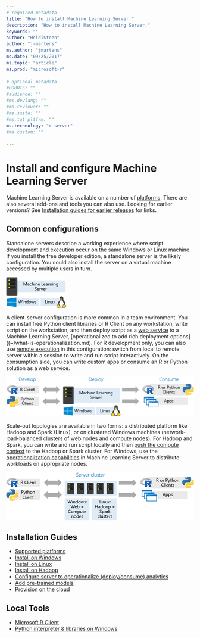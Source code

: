 ```yaml
---
# required metadata
title: "How to install Machine Learning Server "
description: "How to install Machine Learning Server."
keywords: ""
author: "HeidiSteen"
author: "j-martens"
ms.author: "jmartens"
ms.date: "09/25/2017"
ms.topic: "article"
ms.prod: "microsoft-r"

# optional metadata
#ROBOTS: ""
#audience: ""
#ms.devlang: ""
#ms.reviewer: ""
#ms.suite: ""
#ms.tgt_pltfrm: ""
ms.technology: "r-server"
#ms.custom: ""

---
```


# Install and configure Machine Learning Server

Machine Learning Server is available on a number of [platforms](r-server-install-supported-platforms.md). There are also several add-ons and tools you can also use.  Looking for earlier versions? See [Installation guides for earlier releases](r-server-install.md) for links.

## Common configurations

Standalone servers describe a working experience where script development and execution occur on the same Windows or Linux machine. If you install the free developer edition, a standalone server is the likely configuration. You could also install the server on a virtual machine accessed by multiple users in turn. 

   ![standalone server on Windows or Linux](./media/install-topology-standalone.png)

A client-server configuration is more common in a team environment. You can install free Python client libraries or R Client on any workstation, write script on the workstation, and then deploy script as a [web service](~/operationalize/concept-what-are-web-services.md) to a Machine Learning Server, [operationalized to add rich deployment options]((~/what-is-operationalization.md). For R development only, you can also use [remote execution](~/r/how-to-execute-code-remotely.md) in this configuration: switch from local to remote server within a session to write and run script interactively. On the consumption side, you can write custom apps or consume an R or Python solution as a web service.

   ![client server topology](./media/install-topology-client-server.png)

Scale-out topologies are available in two forms: a distributed platform like Hadoop and Spark (Linux), or on clustered Windows machines (network-load-balanced clusters of web nodes and compute nodes). For Hadoop and Spark, you can write and run script locally and then [push the compute context](~/r/concept-what-is-compute-context.md) to the Hadoop or Spark cluster. For Windows, use the [operationalization capabilities](~/what-is-operationalization.md) in Machine Learning Server to distribute workloads on appropriate nodes.

   ![scaleout toplogy on clustered computers](./media/install-topology-scaleout.png)


## Installation Guides 

+ [Supported platforms](r-server-install-supported-platforms.md)    
+ [Install on Windows](machine-learning-server-windows-install.md)    
+ [Install on Linux](machine-learning-server-linux-install.md)    
+ [Install on Hadoop](machine-learning-server-hadoop-install.md)    
+ [Configure server to operationalize (deploy/consume) analytics](../operationalize/configure-start-for-administrators.md)    
+ [Add pre-trained models](microsoftml-install-pretrained-models.md)    
+ [Provision on the cloud](machine-learning-server-in-the-cloud.md)    

## Local Tools

+ [Microsoft R Client](../r-client/what-is-microsoft-r-client.md)    
+ [Python interpreter & libraries on Windows](python-libraries-interpreter.md)    